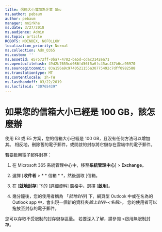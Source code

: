 ```yaml
---
title: 信箱大小增加為企業 Sku
ms.author: pebaum
author: pebaum
manager: mnirkhe
ms.date: 3/27/2018
ms.audience: Admin
ms.topic: article
ROBOTS: NOINDEX, NOFOLLOW
localization_priority: Normal
ms.collection: Adm_O365
ms.custom: ''
ms.assetid: e57572ff-0ba7-4782-ba5d-cdac3142ea71
ms.openlocfilehash: 49d2b7655cd086fd56f5a6fc45ac437b6ca95970
ms.sourcegitcommit: 03a156a9c9740521155a30775492c7dff0982588
ms.translationtype: MT
ms.contentlocale: zh-TW
ms.lasthandoff: 03/22/2019
ms.locfileid: "30765439"
---
```

# <a name="what-to-do-if-your-mailbox-size-is-already-100gb"></a>如果您的信箱大小已經是 100 GB，該怎麼辦

使用 E3 或 E5 方案，您的信箱大小已經是 100 GB，且沒有任何方法可以增加其。 相反地，刪除舊的電子郵件，或開啟的封存將它儲存在雲端中的電子郵件。 
  
若要啟用電子郵件封存：
  
1. 在 Microsoft 365 系統管理中心中，移至**系統管理中心**[ \> **Exchange**。 
    
2. 選擇 [**收件者** \> * * 信箱 * *，然後選取 [信箱。 
    
3. 在 [**就地封存**] 下的 [詳細資料] 窗格中，選擇 [**啟用**]。 
    
4. 幾分鐘後，您的使用者稱為 「*就地封存*] 下，網頁型 Outlook 中或在名為的 Outlook app 中，會出現一個新的資料夾*線上封存-\<名稱\>*。 您的使用者可以拖放至封存的電子郵件。 
    
您可以存取不受限制的封存儲存區量。 若要深入了解，請參閱 <<c0>啟用無限制封存。
  

